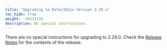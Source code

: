 ```yaml
---
title: "Upgrading to DefectDojo Version 2.29.x"
toc_hide: true
weight: -20231110
description: No special instructions.
---
```

There are no special instructions for upgrading to 2.29.0. Check the [Release Notes](https://github.com/DefectDojo/django-DefectDojo/releases/tag/2.29.0) for the contents of the release.

